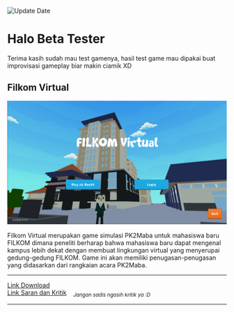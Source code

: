 ![Update Date](https://img.shields.io/badge/-Updated%20on%20May%2023%2C%202022-brightgreen) <br>

# Halo Beta Tester

Terima kasih sudah mau test gamenya, hasil test game mau dipakai buat improvisasi gameplay biar makin ciamik XD
## Filkom Virtual
![Preview](images/preview-filkom-virtual.png)

Filkom Virtual merupakan game simulasi PK2Maba untuk mahasiswa baru FILKOM dimana peneliti berharap bahwa mahasiswa baru dapat mengenal kampus lebih dekat dengan membuat lingkungan virtual yang menyerupai gedung-gedung FILKOM. Game ini akan memiliki penugasan-penugasan yang didasarkan dari rangkaian acara PK2Maba.

***
[Link Download](https://drive.google.com/file/d/1FqYIPd-6m5a-q85-71BBt993rBwbbPlf/view?usp=sharing) <br>
[Link Saran dan Kritik](https://forms.gle/H3mCdJaQwjFPBsHw8) &nbsp;&nbsp; <sub>*Jangan sadis ngasih kritik ya :D*</sub>
***
